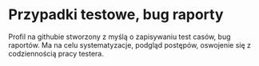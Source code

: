 # Przypadki testowe, bug raporty

Profil na githubie stworzony z myślą o zapisywaniu test casów, bug raportów. 
Ma na celu systematyzacje, podgląd postępów, oswojenie się z codziennością pracy testera.
